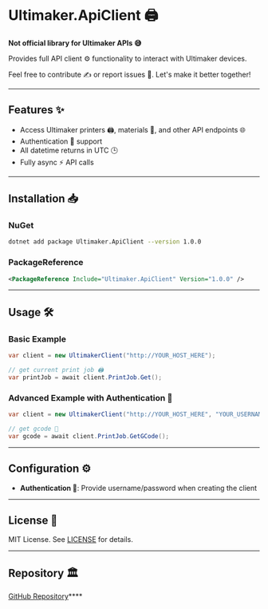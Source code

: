 # Ultimaker.ApiClient 🖨️

**Not official library for Ultimaker APIs 😅**

Provides full API client ⚙️ functionality to interact with Ultimaker devices.

Feel free to contribute ✍️ or report issues 🐛. Let's make it better together!

---

## Features ✨

* Access Ultimaker printers 🖨️, materials 🧱, and other API endpoints 🌐
* Authentication 🔑 support
* All datetime returns in UTC 🕒
* Fully async ⚡ API calls

---

## Installation 📥

### NuGet
```bash
dotnet add package Ultimaker.ApiClient --version 1.0.0
```

### PackageReference
```xml
<PackageReference Include="Ultimaker.ApiClient" Version="1.0.0" />
```

---

## Usage 🛠️

### Basic Example
```csharp
var client = new UltimakerClient("http://YOUR_HOST_HERE");

// get current print job 🖨️
var printJob = await client.PrintJob.Get();
```

### Advanced Example with Authentication 🔐
```csharp
var client = new UltimakerClient("http://YOUR_HOST_HERE", "YOUR_USERNAME", "YOUR_PASSWORD");

// get gcode 📄
var gcode = await client.PrintJob.GetGCode();
```

---

## Configuration ⚙️

* **Authentication 🔑**: Provide username/password when creating the client

---

## License 📜

MIT License. See [LICENSE](https://github.com/HAOYI99/Ultimaker.ApiClient/blob/main/LICENSE) for details.

---

## Repository 🏛️

[GitHub Repository](https://github.com/HAOYI99/Ultimaker.ApiClient)****
